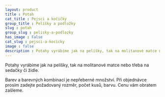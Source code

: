 ```yaml
---
layout: product
title : Potah
cat_title : Pejsci a kočičky
group_title : Pelíšky a podložky
slug : potah
group_slug : pelisky-a-podlozky
has_image : False
cat_slug : pejsci-a-kocicky
image : false
description : Potahy vyrábíme jak na pelíšky, tak na molitanové matce nebo třeba na sedačky či židle.
---
```


Potahy vyrábíme jak na pelíšky, tak na molitanové matce nebo třeba na sedačky či židle.

Barev a barevných kombinací je nepřeberné množství. Při objednávce prosím zadejte požadovaný rozměr, počet kusů, barvu. Cenu vám obratem zašleme.

